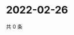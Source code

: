 # 2022-02-26

共 0 条

<!-- BEGIN WEIBO -->
<!-- 最后更新时间 Sat Feb 26 2022 02:00:40 GMT+0800 (China Standard Time) -->

<!-- END WEIBO -->

